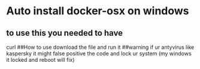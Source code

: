 # Auto install docker-osx on windows
## to use this you needed to have
curl
##How to use
download the file and run it
##warning
if ur antyvirus like kaspersky it might false positive the code and lock ur system (my windows it locked and reboot will fix)
